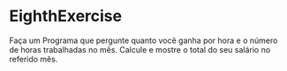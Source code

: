 # EighthExercise

Faça um Programa que pergunte quanto você ganha por hora e o número de horas trabalhadas no mês. Calcule e mostre o total do seu salário no referido mês.
